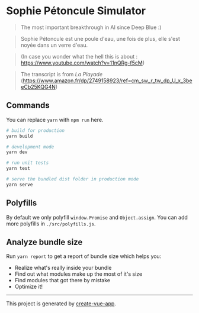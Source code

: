 # Sophie Pétoncule Simulator

> The most important breakthrough in AI since Deep Blue :)

> Sophie Pétoncule est une poule d'eau, une fois de plus, elle s'est noyée dans un verre d'eau.

> (In case you wonder what the hell this is about :  https://www.youtube.com/watch?v=11nQRg-f5cM)

> The transcript is from *La Playade* (https://www.amazon.fr/dp/2749158923/ref=cm_sw_r_tw_dp_U_x_3beeCb25KQG4N)

## Commands

You can replace `yarn` with `npm run` here.

```bash
# build for production
yarn build

# development mode
yarn dev

# run unit tests
yarn test

# serve the bundled dist folder in production mode
yarn serve
```

## Polyfills

By default we only polyfill `window.Promise` and `Object.assign`. You can add more polyfills in `./src/polyfills.js`.

## Analyze bundle size

Run `yarn report` to get a report of bundle size which helps you:

- Realize what's really inside your bundle
- Find out what modules make up the most of it's size
- Find modules that got there by mistake
- Optimize it!


---

This project is generated by [create-vue-app](https://github.com/vue-land/create-vue-app).
